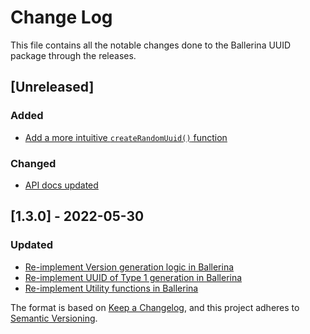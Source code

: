 # Change Log
This file contains all the notable changes done to the Ballerina UUID package through the releases.

## [Unreleased]

### Added
- [Add a more intuitive `createRandomUuid()` function](https://github.com/ballerina-platform/ballerina-standard-library/issues/4147)

### Changed
- [API docs updated](https://github.com/ballerina-platform/ballerina-standard-library/issues/3463)

## [1.3.0] - 2022-05-30

### Updated
- [Re-implement Version generation logic in Ballerina](https://github.com/ballerina-platform/ballerina-standard-library/issues/2728)
- [Re-implement UUID of Type 1 generation in Ballerina](https://github.com/ballerina-platform/ballerina-standard-library/issues/2720)
- [Re-implement Utility functions in Ballerina](https://github.com/ballerina-platform/ballerina-standard-library/issues/2727)

The format is based on [Keep a Changelog](https://keepachangelog.com/en/1.0.0/), and this project adheres to [Semantic Versioning](https://semver.org/spec/v2.0.0.html).